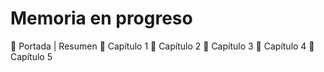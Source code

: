 # Memoria en progreso

:white_square_button: Portada | Resumen
:white_square_button: Capítulo 1
:black_square_button: Capítulo 2
:black_square_button: Capítulo 3
:black_square_button: Capítulo 4
:white_square_button: Capítulo 5
